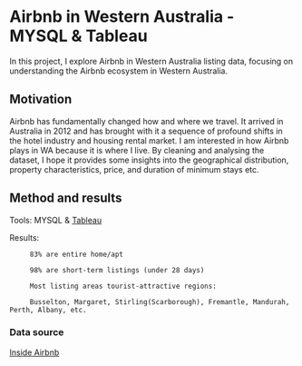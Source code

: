 # Airbnb in Western Australia - MYSQL & Tableau 

In this project, I explore Airbnb in Western Australia listing data, focusing on understanding the Airbnb ecosystem in Western Australia. 

## Motivation

Airbnb has fundamentally changed how and where we travel. It arrived in Australia in 2012 and has brought with it a sequence of profound shifts
in the hotel industry and housing rental market. I am interested in how Airbnb plays in WA because it is where I live. 
By cleaning and analysing the dataset, I hope it provides some insights into the geographical distribution, property characteristics, price, and
duration of minimum stays etc. 

## Method and results

Tools: MYSQL & [Tableau](https://public.tableau.com/views/WA_airbnb/Dashboard1?:language=en-US&:display_count=n&:origin=viz_share_link)
 
Results:

         83% are entire home/apt

         98% are short-term listings (under 28 days)
      
         Most listing areas tourist-attractive regions: 
         
         Busselton, Margaret, Stirling(Scarborough), Fremantle, Mandurah, Perth, Albany, etc.
                                                                                      

### Data source
[Inside Airbnb](http://insideairbnb.com/get-the-data)

